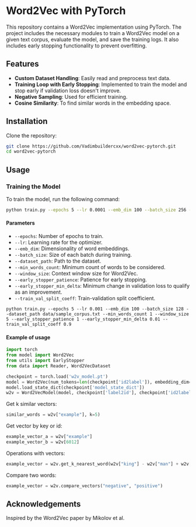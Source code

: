 # Word2Vec with PyTorch

This repository contains a Word2Vec implementation using PyTorch. The project includes the necessary modules to train a Word2Vec model on a given text corpus, evaluate the model, and save the training logs. It also includes early stopping functionality to prevent overfitting.

## Features

- **Custom Dataset Handling**: Easily read and preprocess text data.
- **Training Loop with Early Stopping**: Implemented to train the model and stop early if validation loss doesn't improve.
- **Negative Sampling**: Used for efficient training.
- **Cosine Similarity**: To find similar words in the embedding space.

## Installation

Clone the repository:
 ```sh
 git clone https://github.com/Vadimbuildercxx/word2vec-pytorch.git
 cd word2vec-pytorch
```

## Usage

### Training the Model

To train the model, run the following command:

```sh
python train.py --epochs 5 --lr 0.0001 --emb_dim 100 --batch_size 256 --dataset_path data/wikitext-103/wiki.train.tokens --min_words_count 1 --window_size 5 --early_stopper_patience 2 --early_stopper_min_delta 0.15 --train_val_split_coeff 0.9
```

#### Parameters
- `--epochs`: Number of epochs to train.
- `--lr`: Learning rate for the optimizer.
- `--emb_dim`: Dimensionality of word embeddings.
- `--batch_size`: Size of each batch during training.
- `--dataset_path`: Path to the dataset.
- `--min_words_count`: Minimum count of words to be considered.
- `--window_size`: Context window size for Word2Vec.
- `--early_stopper_patience`: Patience for early stopping.
- `--early_stopper_min_delta`: Minimum change in validation loss to qualify as an improvement.
- `--train_val_split_coeff`: Train-validation split coefficient.

```commandline
python train.py --epochs 5 --lr 0.001 --emb_dim 100 --batch_size 128 --dataset_path data/sample_corpus.txt --min_words_count 1 --window_size 5 --early_stopper_patience 1 --early_stopper_min_delta 0.01 --train_val_split_coeff 0.9
```

#### Example of usage

```python
import torch
from model import Word2Vec
from utils import EarlyStopper
from data import Reader, Word2VecDataset

checkpoint = torch.load('w2v_model.pt')
model = Word2Vec(num_tokens=len(checkpoint['id2label']), embedding_dim=100)
model.load_state_dict(checkpoint['model_state_dict'])
w2v = Word2VecModel(model, checkpoint['label2id'], checkpoint['id2label'])
```

Get k similar vectors:
```python
similar_words = w2v["example"], k=5)
```

Get vector by key or id:
```python
example_vector_a = w2v["example"]
example_vector_b = w2v[6012]
```

Operations with vectors:
```python
example_vector = w2v.get_k_nearest_word(w2v["king"] - w2v["man"] + w2v["woman"], 1)
```

Compare two words:
```python
example_vector = w2v.compare_vectors("negative", "positive")
```

## Acknowledgements
Inspired by the Word2Vec paper by Mikolov et al.